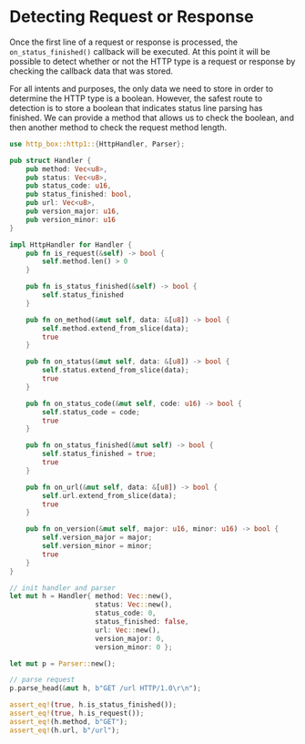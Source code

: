 # Detecting Request or Response

Once the first line of a request or response is processed, the `on_status_finished()` callback
will be executed. At this point it will be possible to detect whether or not the HTTP type is
a request or response by checking the callback data that was stored.

For all intents and purposes, the only data we need to store in order to determine the HTTP type
is a boolean. However, the safest route to detection is to store a boolean that indicates status
line parsing has finished. We can provide a method that allows us to check the boolean, and then
another method to check the request method length.

```rust
use http_box::http1::{HttpHandler, Parser};

pub struct Handler {
    pub method: Vec<u8>,
    pub status: Vec<u8>,
    pub status_code: u16,
    pub status_finished: bool,
    pub url: Vec<u8>,
    pub version_major: u16,
    pub version_minor: u16
}

impl HttpHandler for Handler {
    pub fn is_request(&self) -> bool {
        self.method.len() > 0
    }

    pub fn is_status_finished(&self) -> bool {
        self.status_finished
    }

    pub fn on_method(&mut self, data: &[u8]) -> bool {
        self.method.extend_from_slice(data);
        true
    }

    pub fn on_status(&mut self, data: &[u8]) -> bool {
        self.status.extend_from_slice(data);
        true
    }

    pub fn on_status_code(&mut self, code: u16) -> bool {
        self.status_code = code;
        true
    }

    pub fn on_status_finished(&mut self) -> bool {
        self.status_finished = true;
        true
    }

    pub fn on_url(&mut self, data: &[u8]) -> bool {
        self.url.extend_from_slice(data);
        true
    }

    pub fn on_version(&mut self, major: u16, minor: u16) -> bool {
        self.version_major = major;
        self.version_minor = minor;
        true
    }
}

// init handler and parser
let mut h = Handler{ method: Vec::new(),
                     status: Vec::new(),
                     status_code: 0,
                     status_finished: false,
                     url: Vec::new(),
                     version_major: 0,
                     version_minor: 0 };

let mut p = Parser::new();

// parse request
p.parse_head(&mut h, b"GET /url HTTP/1.0\r\n");

assert_eq!(true, h.is_status_finished());
assert_eq!(true, h.is_request());
assert_eq!(h.method, b"GET");
assert_eq!(h.url, b"/url");
```
